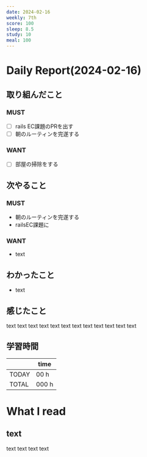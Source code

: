 ```yaml
---
date: 2024-02-16
weekly: 7th
score: 100
sleep: 8.5
study: 10
meal: 100
---
```

# Daily Report(2024-02-16)
## 取り組んだこと
### MUST
- [ ] rails EC課題のPRを出す
- [ ] 朝のルーティンを完遂する
### WANT
- [ ] 部屋の掃除をする
## 次やること
### MUST
- 朝のルーティンを完遂する
- railsEC課題に
### WANT
- text
## わかったこと
- text
## 感じたこと
text text text text text text text text text text text text
## 学習時間
|       | time  | 
| ----- | ----- |
| TODAY | 00 h   |
| TOTAL | 000 h |
# What I read
## text 
text text text text